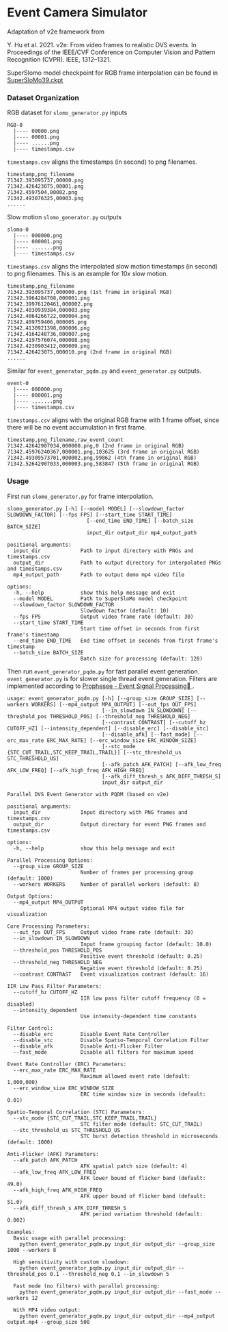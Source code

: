 # Event Camera Simulator

Adaptation of v2e framework from

Y. Hu et al. 2021. v2e: From video frames to realistic DVS events. In Proceedings of the IEEE/CVF Conference on Computer Vision and Pattern Recognition (CVPR). IEEE, 1312–1321.

SuperSlomo model checkpoint for RGB frame interpolation can be found in [SuperSloMo39.ckpt](https://drive.google.com/file/d/1ETID_4xqLpRBrRo1aOT7Yphs3QqWR_fx/view?usp=sharing)


### Dataset Organization

RGB dataset for `slomo_generator.py` inputs
```
RGB-0
  |---- 00000.png
  |---- 00001.png
  |---- ......png
  |---- timestamps.csv
```

`timestamps.csv` aligns the timestamps (in second) to png filenames.
```
timestamp,png_filename
71342.393095737,00000.png
71342.426423075,00001.png
71342.4597504,00002.png
71342.493076325,00003.png
......
```

Slow motion `slomo_generator.py` outputs
```
slomo-0
  |---- 000000.png
  |---- 000001.png
  |---- .......png
  |---- timestamps.csv
```

`timestamps.csv` aligns the interpolated slow motion timestamps (in second) to png filenames. This is an example for 10x slow motion.
```
timestamp,png_filename
71342.393095737,000000.png (1st frame in original RGB)
71342.3964284708,000001.png
71342.39976120461,000002.png
71342.4030939384,000003.png
71342.4064266722,000004.png
71342.409759406,000005.png
71342.4130921398,000006.png
71342.4164248736,000007.png
71342.4197576074,000008.png
71342.4230903412,000009.png
71342.426423075,000010.png (2nd frame in original RGB)
......
```

Similar for `event_generator_pqdm.py` and `event_generator.py` outputs.
```
event-0
  |---- 000000.png
  |---- 000001.png
  |---- .......png
  |---- timestamps.csv
```

`timestamps.csv` aligns with the original RGB frame with 1 frame offset, since there will be no event accumulation in first frame. 
```
timestamp,png_filename,raw_event_count
71342.42642907034,000000.png,0 (2nd frame in original RGB)
71342.45976240367,000001.png,103625 (3rd frame in original RGB)
71342.49309573701,000002.png,99862 (4th frame in original RGB)
71342.52642907033,000003.png,583847 (5th frame in original RGB)
```


### Usage

First run `slomo_generator.py` for frame interpolation. 

```
slomo_generator.py [-h] [--model MODEL] [--slowdown_factor SLOWDOWN_FACTOR] [--fps FPS] [--start_time START_TIME]
                          [--end_time END_TIME] [--batch_size BATCH_SIZE]
                          input_dir output_dir mp4_output_path
```

```
positional arguments:
  input_dir             Path to input directory with PNGs and timestamps.csv
  output_dir            Path to output directory for interpolated PNGs and timestamps.csv
  mp4_output_path       Path to output demo mp4 video file

options:
  -h, --help            show this help message and exit
  --model MODEL         Path to SuperSloMo model checkpoint
  --slowdown_factor SLOWDOWN_FACTOR
                        Slowdown factor (default: 10)
  --fps FPS             Output video frame rate (default: 30)
  --start_time START_TIME
                        Start time offset in seconds from first frame's timestamp
  --end_time END_TIME   End time offset in seconds from first frame's timestamp
  --batch_size BATCH_SIZE
                        Batch size for processing (default: 128)
```

Then run `event_generator_pqdm.py` for fast parallel event generation. `event_generator.py` is for slower single thread event generation. Filters are implemented according to [Prophesee - Event Signal Processing
](https://docs.prophesee.ai/stable/hw/manuals/esp.html).

```
usage: event_generator_pqdm.py [-h] [--group_size GROUP_SIZE] [--workers WORKERS] [--mp4_output MP4_OUTPUT] [--out_fps OUT_FPS]
                               [--in_slowdown IN_SLOWDOWN] [--threshold_pos THRESHOLD_POS] [--threshold_neg THRESHOLD_NEG]
                               [--contrast CONTRAST] [--cutoff_hz CUTOFF_HZ] [--intensity_dependent] [--disable_erc] [--disable_stc]
                               [--disable_afk] [--fast_mode] [--erc_max_rate ERC_MAX_RATE] [--erc_window_size ERC_WINDOW_SIZE]
                               [--stc_mode {STC_CUT_TRAIL,STC_KEEP_TRAIL,TRAIL}] [--stc_threshold_us STC_THRESHOLD_US]
                               [--afk_patch AFK_PATCH] [--afk_low_freq AFK_LOW_FREQ] [--afk_high_freq AFK_HIGH_FREQ]
                               [--afk_diff_thresh_s AFK_DIFF_THRESH_S]
                               input_dir output_dir
```

```
Parallel DVS Event Generator with PQDM (based on v2e)

positional arguments:
  input_dir             Input directory with PNG frames and timestamps.csv
  output_dir            Output directory for event PNG frames and timestamps.csv

options:
  -h, --help            show this help message and exit

Parallel Processing Options:
  --group_size GROUP_SIZE
                        Number of frames per processing group (default: 1000)
  --workers WORKERS     Number of parallel workers (default: 8)

Output Options:
  --mp4_output MP4_OUTPUT
                        Optional MP4 output video file for visualization

Core Processing Parameters:
  --out_fps OUT_FPS     Output video frame rate (default: 30)
  --in_slowdown IN_SLOWDOWN
                        Input frame grouping factor (default: 10.0)
  --threshold_pos THRESHOLD_POS
                        Positive event threshold (default: 0.25)
  --threshold_neg THRESHOLD_NEG
                        Negative event threshold (default: 0.25)
  --contrast CONTRAST   Event visualization contrast (default: 16)

IIR Low Pass Filter Parameters:
  --cutoff_hz CUTOFF_HZ
                        IIR low pass filter cutoff frequency (0 = disabled)
  --intensity_dependent
                        Use intensity-dependent time constants

Filter Control:
  --disable_erc         Disable Event Rate Controller
  --disable_stc         Disable Spatio-Temporal Correlation Filter
  --disable_afk         Disable Anti-Flicker Filter
  --fast_mode           Disable all filters for maximum speed

Event Rate Controller (ERC) Parameters:
  --erc_max_rate ERC_MAX_RATE
                        Maximum allowed event rate (default: 1,000,000)
  --erc_window_size ERC_WINDOW_SIZE
                        ERC time window size in seconds (default: 0.01)

Spatio-Temporal Correlation (STC) Parameters:
  --stc_mode {STC_CUT_TRAIL,STC_KEEP_TRAIL,TRAIL}
                        STC filter mode (default: STC_CUT_TRAIL)
  --stc_threshold_us STC_THRESHOLD_US
                        STC burst detection threshold in microseconds (default: 1000)

Anti-Flicker (AFK) Parameters:
  --afk_patch AFK_PATCH
                        AFK spatial patch size (default: 4)
  --afk_low_freq AFK_LOW_FREQ
                        AFK lower bound of flicker band (default: 49.0)
  --afk_high_freq AFK_HIGH_FREQ
                        AFK upper bound of flicker band (default: 51.0)
  --afk_diff_thresh_s AFK_DIFF_THRESH_S
                        AFK period variation threshold (default: 0.002)

Examples:
  Basic usage with parallel processing:
    python event_generator_pqdm.py input_dir output_dir --group_size 1000 --workers 8
    
  High sensitivity with custom slowdown:
    python event_generator_pqdm.py input_dir output_dir --threshold_pos 0.1 --threshold_neg 0.1 --in_slowdown 5
    
  Fast mode (no filters) with parallel processing:
    python event_generator_pqdm.py input_dir output_dir --fast_mode --workers 12
    
  With MP4 video output:
    python event_generator_pqdm.py input_dir output_dir --mp4_output output.mp4 --group_size 500
```
